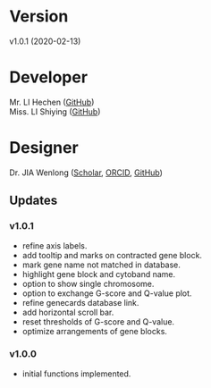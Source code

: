 # Version
v1.0.1 (2020-02-13)

# Developer
Mr. LI Hechen ([GitHub](https://github.com/lhc70000))<br/>
Miss. LI Shiying ([GitHub](https://github.com/CherineLee))

# Designer
Dr. JIA Wenlong ([Scholar](https://scholar.google.com.hk/citations?user=eupQCQEAAAAJ), [ORCID](https://orcid.org/0000-0002-7136-9919), [GitHub](https://github.com/Nobel-Justin))

## Updates

### v1.0.1
   - refine axis labels.
   - add tooltip and marks on contracted gene block.
   - mark gene name not matched in database.
   - highlight gene block and cytoband name.
   - option to show single chromosome.
   - option to exchange G-score and Q-value plot.
   - refine genecards database link.
   - add horizontal scroll bar.
   - reset thresholds of G-score and Q-value.
   - optimize arrangements of gene blocks.

### v1.0.0
   - initial functions implemented.
